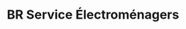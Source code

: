 ---
title: "BR Service Électroménagers"
url: /trois-rivieres/br-service-electromenagers/
shop: appliance
---